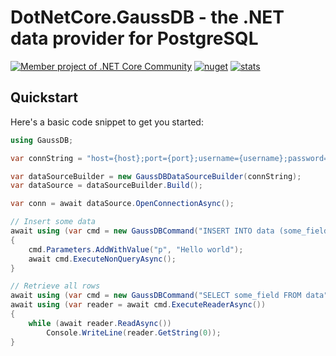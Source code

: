# DotNetCore.GaussDB - the .NET data provider for PostgreSQL
[![Member project of .NET Core Community](https://img.shields.io/badge/member%20project%20of-NCC-9e20c9.svg)](https://github.com/dotnetcore) 
[![nuget](https://img.shields.io/nuget/v/DotNetCore.GaussDB.svg?style=flat-square)](https://www.nuget.org/packages/DotNetCore.GaussDB) 
[![stats](https://img.shields.io/nuget/dt/DotNetCore.GaussDB.svg?style=flat-square)](https://www.nuget.org/stats/packages/DotNetCore.GaussDB?groupby=Version) 

## Quickstart

Here's a basic code snippet to get you started:

```csharp
using GaussDB;

var connString = "host={host};port={port};username={username};password={password};database={database}";

var dataSourceBuilder = new GaussDBDataSourceBuilder(connString);
var dataSource = dataSourceBuilder.Build();

var conn = await dataSource.OpenConnectionAsync();

// Insert some data
await using (var cmd = new GaussDBCommand("INSERT INTO data (some_field) VALUES (@p)", conn))
{
    cmd.Parameters.AddWithValue("p", "Hello world");
    await cmd.ExecuteNonQueryAsync();
}

// Retrieve all rows
await using (var cmd = new GaussDBCommand("SELECT some_field FROM data", conn))
await using (var reader = await cmd.ExecuteReaderAsync())
{
    while (await reader.ReadAsync())
        Console.WriteLine(reader.GetString(0));
}
```
